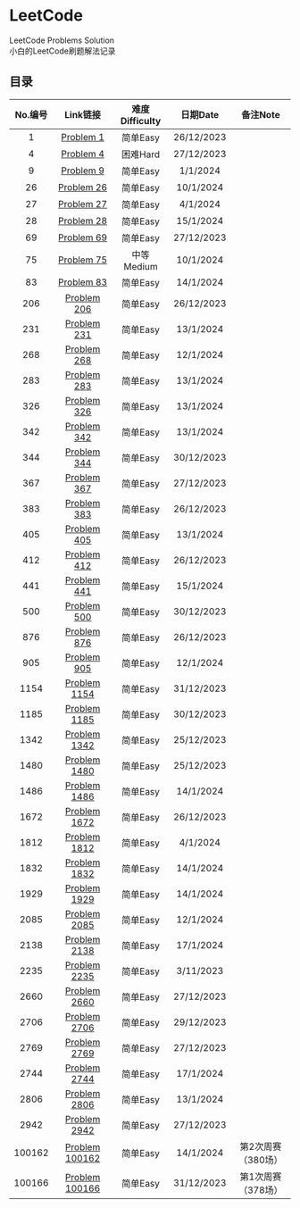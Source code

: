 # LeetCode
LeetCode Problems Solution  
小白的LeetCode刷题解法记录  

## 目录  
| No.编号 | Link链接 | 难度Difficulty | 日期Date | 备注Note |
| :--------:| :--------:| :----: | :-----: | :------: |
| 1 | [Problem 1](https://github.com/a-programmer-cat/LeetCode/tree/main/Easy/Problem1) | 简单Easy | 26/12/2023 |  |
| 4 | [Problem 4](https://github.com/a-programmer-cat/LeetCode/tree/main/Easy/Problem4) | 困难Hard | 27/12/2023 |  |
| 9 | [Problem 9](https://github.com/a-programmer-cat/LeetCode/tree/main/Easy/Problem9) | 简单Easy | 1/1/2024 |  |
| 26 | [Problem 26](https://github.com/a-programmer-cat/LeetCode/tree/main/Easy/Problem26) | 简单Easy | 10/1/2024 |  |
| 27 | [Problem 27](https://github.com/a-programmer-cat/LeetCode/tree/main/Easy/Problem27) | 简单Easy | 4/1/2024 |  |
| 28 | [Problem 28](https://github.com/a-programmer-cat/LeetCode/tree/main/Easy/Problem28) | 简单Easy | 15/1/2024 |  |
| 69 | [Problem 69](https://github.com/a-programmer-cat/LeetCode/tree/main/Easy/Problem69)  | 简单Easy | 27/12/2023 |  |
| 75 | [Problem 75](https://github.com/a-programmer-cat/LeetCode/tree/main/Medium/Problem75)  | 中等Medium | 10/1/2024 |  |
| 83 | [Problem 83](https://github.com/a-programmer-cat/LeetCode/tree/main/Easy/Problem83)  | 简单Easy | 14/1/2024 |  |
| 206 | [Problem 206](https://github.com/a-programmer-cat/LeetCode/tree/main/Easy/Problem206)  | 简单Easy | 26/12/2023 |  |
| 231 | [Problem 231](https://github.com/a-programmer-cat/LeetCode/tree/main/Easy/Problem231)  | 简单Easy | 13/1/2024 |  |
| 268 | [Problem 268](https://github.com/a-programmer-cat/LeetCode/tree/main/Easy/Problem268)  | 简单Easy | 12/1/2024 |  |
| 283 | [Problem 283](https://github.com/a-programmer-cat/LeetCode/tree/main/Easy/Problem283)  | 简单Easy | 13/1/2024 |  |
| 326 | [Problem 326](https://github.com/a-programmer-cat/LeetCode/tree/main/Easy/Problem326)  | 简单Easy | 13/1/2024 |  |
| 342 | [Problem 342](https://github.com/a-programmer-cat/LeetCode/tree/main/Easy/Problem342)  | 简单Easy | 13/1/2024 |  |
| 344 | [Problem 344](https://github.com/a-programmer-cat/LeetCode/tree/main/Easy/Problem344)  | 简单Easy | 30/12/2023 |  |
| 367 | [Problem 367](https://github.com/a-programmer-cat/LeetCode/tree/main/Easy/Problem367)  | 简单Easy | 27/12/2023 |  |
| 383 | [Problem 383](https://github.com/a-programmer-cat/LeetCode/tree/main/Easy/Problem383)  | 简单Easy | 26/12/2023 |  |
| 405 | [Problem 405](https://github.com/a-programmer-cat/LeetCode/tree/main/Easy/Problem405) | 简单Easy | 13/1/2024 |  |
| 412 | [Problem 412](https://github.com/a-programmer-cat/LeetCode/tree/main/Easy/Problem412) | 简单Easy | 26/12/2023 |  |
| 441 | [Problem 441](https://github.com/a-programmer-cat/LeetCode/tree/main/Easy/Problem441) | 简单Easy | 15/1/2024 |  |
| 500 | [Problem 500](https://github.com/a-programmer-cat/LeetCode/tree/main/Easy/Problem500)  | 简单Easy | 30/12/2023 |  |
| 876 | [Problem 876](https://github.com/a-programmer-cat/LeetCode/tree/main/Easy/Problem876)  | 简单Easy | 26/12/2023 |
| 905 | [Problem 905](https://github.com/a-programmer-cat/LeetCode/tree/main/Easy/Problem905)  | 简单Easy | 12/1/2024 |
| 1154 | [Problem 1154](https://github.com/a-programmer-cat/LeetCode/tree/main/Easy/Problem1154)  | 简单Easy | 31/12/2023 |  |
| 1185 | [Problem 1185](https://github.com/a-programmer-cat/LeetCode/tree/main/Easy/Problem1185)  | 简单Easy | 30/12/2023 |  |
| 1342 | [Problem 1342](https://github.com/a-programmer-cat/LeetCode/tree/main/Easy/Problem1342)  | 简单Easy | 25/12/2023 |  |
| 1480 | [Problem 1480](https://github.com/a-programmer-cat/LeetCode/tree/main/Easy/Problem1480)  | 简单Easy | 25/12/2023 |  |
| 1486 | [Problem 1486](https://github.com/a-programmer-cat/LeetCode/tree/main/Easy/Problem1486)  | 简单Easy | 14/1/2024 |  |
| 1672 | [Problem 1672](https://github.com/a-programmer-cat/LeetCode/tree/main/Easy/Problem1672)  | 简单Easy | 26/12/2023 |  |
| 1812 | [Problem 1812](https://github.com/a-programmer-cat/LeetCode/tree/main/Easy/Problem1812)  | 简单Easy | 4/1/2024 |  |
| 1832 | [Problem 1832](https://github.com/a-programmer-cat/LeetCode/tree/main/Easy/Problem1832)  | 简单Easy | 14/1/2024 |  |
| 1929 | [Problem 1929](https://github.com/a-programmer-cat/LeetCode/tree/main/Easy/Problem1929)  | 简单Easy | 14/1/2024 |  |
| 2085 | [Problem 2085](https://github.com/a-programmer-cat/LeetCode/tree/main/Easy/Problem2085)  | 简单Easy | 12/1/2024 |  |
| 2138 | [Problem 2138](https://github.com/a-programmer-cat/LeetCode/tree/main/Easy/Problem2138)  | 简单Easy | 17/1/2024 |  |
| 2235 | [Problem 2235](https://github.com/a-programmer-cat/LeetCode/tree/main/Easy/Problem2235)  | 简单Easy | 3/11/2023 |  |
| 2660 | [Problem 2660](https://github.com/a-programmer-cat/LeetCode/tree/main/Easy/Problem2660)  | 简单Easy | 27/12/2023 |  |
| 2706 | [Problem 2706](https://github.com/a-programmer-cat/LeetCode/tree/main/Easy/Problem2706)  | 简单Easy | 29/12/2023 |  |
| 2769 | [Problem 2769](https://github.com/a-programmer-cat/LeetCode/tree/main/Easy/Problem2769)  | 简单Easy | 27/12/2023 |  |
| 2744 | [Problem 2744](https://github.com/a-programmer-cat/LeetCode/tree/main/Easy/Problem2744)  | 简单Easy | 17/1/2024 |  |
| 2806 | [Problem 2806](https://github.com/a-programmer-cat/LeetCode/tree/main/Easy/Problem2806)  | 简单Easy | 13/1/2024 |  |
| 2942 | [Problem 2942](https://github.com/a-programmer-cat/LeetCode/tree/main/Easy/Problem2942)  | 简单Easy | 27/12/2023 |  |
| 100162 | [Problem 100162](https://github.com/a-programmer-cat/LeetCode/tree/main/Easy/Problem100162)  | 简单Easy | 14/1/2024 | 第2次周赛（380场） |
| 100166 | [Problem 100166](https://github.com/a-programmer-cat/LeetCode/tree/main/Easy/Problem100166)  | 简单Easy | 31/12/2023 | 第1次周赛（378场） |

